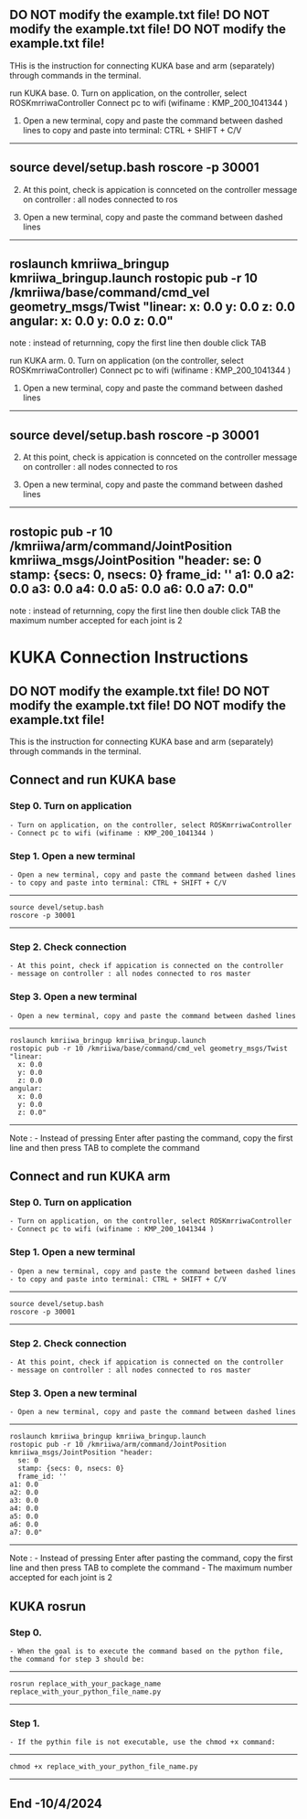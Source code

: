 DO NOT modify the example.txt file!
DO NOT modify the example.txt file!
DO NOT modify the example.txt file!
----------------------------------------------------------------------
THis is the instruction for connecting KUKA base and arm (separately)
through commands in the terminal. 



run KUKA base. 
0. Turn on application, on the controller, select ROSKmrriwaController
    Connect pc to wifi (wifiname :  KMP_200_1041344 )

1. Open a new terminal, copy and paste the command between dashed lines
    to copy and paste into terminal: CTRL + SHIFT + C/V
----------------------------------------------------------------------
source devel/setup.bash
roscore -p 30001
----------------------------------------------------------------------

2. At this point, check is appication is connceted on the controller 
    message on controller : all nodes connected to ros 

3. Open a new terminal, copy and paste the command between dashed lines
-----------------------------------------------------------------------
roslaunch kmriiwa_bringup kmriiwa_bringup.launch
rostopic pub -r 10 /kmriiwa/base/command/cmd_vel geometry_msgs/Twist "linear:
  x: 0.0
  y: 0.0
  z: 0.0
angular:
  x: 0.0
  y: 0.0
  z: 0.0" 
------------------------------------------------------------------------
note : instead of returnning, copy the first line  then double click TAB





run KUKA arm.
0. Turn on application (on the controller, select ROSKmrriwaController)
    Connect pc to wifi (wifiname :  KMP_200_1041344 )

1. Open a new terminal, copy and paste the command between dashed lines
----------------------------------------------------------------------
source devel/setup.bash
roscore -p 30001
----------------------------------------------------------------------

2. At this point, check is appication is connceted on the controller 
    message on controller : all nodes connected to ros 

3. Open a new terminal, copy and paste the command between dashed lines
-----------------------------------------------------------------------
rostopic pub -r 10 /kmriiwa/arm/command/JointPosition kmriiwa_msgs/JointPosition "header:
  se: 0
  stamp: {secs: 0, nsecs: 0}
  frame_id: ''
a1: 0.0
a2: 0.0
a3: 0.0
a4: 0.0
a5: 0.0
a6: 0.0
a7: 0.0" 
-----------------------------------------------------------------------
note : instead of returnning, copy the first line then double click TAB
       the maximum number accepted  for each joint is 2





# KUKA Connection Instructions


**DO NOT modify the example.txt file!**
**DO NOT modify the example.txt file!**
**DO NOT modify the example.txt file!**
----------------------------------------------------------------------
This is the instruction for connecting KUKA base and arm (separately) through commands in the terminal. 



## Connect and run KUKA base

### Step 0. Turn on application
    - Turn on application, on the controller, select ROSKmrriwaController
    - Connect pc to wifi (wifiname : KMP_200_1041344 )

### Step 1. Open a new terminal
    - Open a new terminal, copy and paste the command between dashed lines
    - to copy and paste into terminal: CTRL + SHIFT + C/V
----------------------------------------------------------------------
    source devel/setup.bash
    roscore -p 30001
----------------------------------------------------------------------

### Step 2. Check connection
    - At this point, check if appication is connected on the controller 
    - message on controller : all nodes connected to ros master

### Step 3. Open a new terminal
    - Open a new terminal, copy and paste the command between dashed lines
----------------------------------------------------------------------
    roslaunch kmriiwa_bringup kmriiwa_bringup.launch
    rostopic pub -r 10 /kmriiwa/base/command/cmd_vel geometry_msgs/Twist "linear:
      x: 0.0
      y: 0.0
      z: 0.0
    angular:
      x: 0.0
      y: 0.0
      z: 0.0" 
------------------------------------------------------------------------
Note : - Instead of pressing Enter after pasting the command, copy the first line and then press TAB to complete the command





## Connect and run KUKA arm

### Step 0. Turn on application
    - Turn on application, on the controller, select ROSKmrriwaController
    - Connect pc to wifi (wifiname : KMP_200_1041344 )

### Step 1. Open a new terminal
    - Open a new terminal, copy and paste the command between dashed lines
    - to copy and paste into terminal: CTRL + SHIFT + C/V
----------------------------------------------------------------------
    source devel/setup.bash
    roscore -p 30001
----------------------------------------------------------------------

### Step 2. Check connection
    - At this point, check if appication is connected on the controller 
    - message on controller : all nodes connected to ros master

### Step 3. Open a new terminal
    - Open a new terminal, copy and paste the command between dashed lines
----------------------------------------------------------------------
    roslaunch kmriiwa_bringup kmriiwa_bringup.launch
    rostopic pub -r 10 /kmriiwa/arm/command/JointPosition kmriiwa_msgs/JointPosition "header:
      se: 0
      stamp: {secs: 0, nsecs: 0}
      frame_id: ''
    a1: 0.0
    a2: 0.0
    a3: 0.0
    a4: 0.0
    a5: 0.0
    a6: 0.0
    a7: 0.0" 
-----------------------------------------------------------------------
Note : - Instead of pressing Enter after pasting the command, copy the first line and then press TAB to complete the command
       - The maximum number accepted for each joint is 2



## KUKA rosrun
### Step 0. 
    - When the goal is to execute the command based on the python file, the command for step 3 should be:
----------------------------------------------------------------------
    rosrun replace_with_your_package_name replace_with_your_python_file_name.py
----------------------------------------------------------------------
### Step 1. 
    - If the pythin file is not executable, use the chmod +x command:
----------------------------------------------------------------------
    chmod +x replace_with_your_python_file_name.py
----------------------------------------------------------------------









End -10/4/2024
----------------------------------------------------------------------
